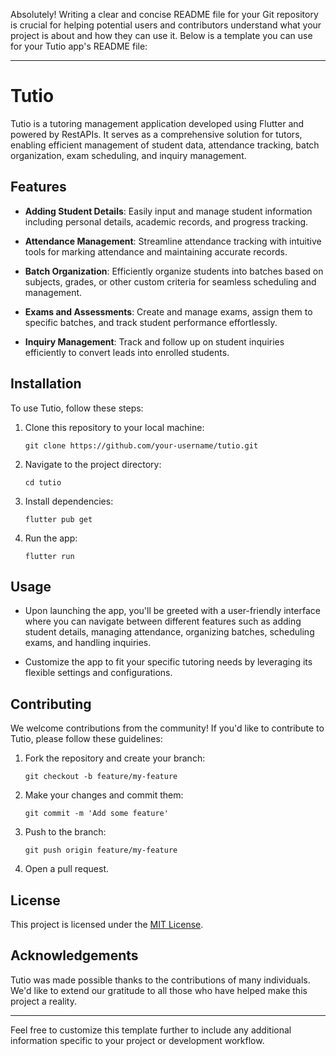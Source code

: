 Absolutely! Writing a clear and concise README file for your Git repository is crucial for helping potential users and contributors understand what your project is about and how they can use it. Below is a template you can use for your Tutio app's README file:

---

# Tutio

Tutio is a tutoring management application developed using Flutter and powered by RestAPIs. It serves as a comprehensive solution for tutors, enabling efficient management of student data, attendance tracking, batch organization, exam scheduling, and inquiry management.

## Features

- **Adding Student Details**: Easily input and manage student information including personal details, academic records, and progress tracking.

- **Attendance Management**: Streamline attendance tracking with intuitive tools for marking attendance and maintaining accurate records.

- **Batch Organization**: Efficiently organize students into batches based on subjects, grades, or other custom criteria for seamless scheduling and management.

- **Exams and Assessments**: Create and manage exams, assign them to specific batches, and track student performance effortlessly.

- **Inquiry Management**: Track and follow up on student inquiries efficiently to convert leads into enrolled students.

## Installation

To use Tutio, follow these steps:

1. Clone this repository to your local machine:
   ```
   git clone https://github.com/your-username/tutio.git
   ```

2. Navigate to the project directory:
   ```
   cd tutio
   ```

3. Install dependencies:
   ```
   flutter pub get
   ```

4. Run the app:
   ```
   flutter run
   ```

## Usage

- Upon launching the app, you'll be greeted with a user-friendly interface where you can navigate between different features such as adding student details, managing attendance, organizing batches, scheduling exams, and handling inquiries.

- Customize the app to fit your specific tutoring needs by leveraging its flexible settings and configurations.

## Contributing

We welcome contributions from the community! If you'd like to contribute to Tutio, please follow these guidelines:

1. Fork the repository and create your branch:
   ```
   git checkout -b feature/my-feature
   ```

2. Make your changes and commit them:
   ```
   git commit -m 'Add some feature'
   ```

3. Push to the branch:
   ```
   git push origin feature/my-feature
   ```

4. Open a pull request.

## License

This project is licensed under the [MIT License](LICENSE).

## Acknowledgements

Tutio was made possible thanks to the contributions of many individuals. We'd like to extend our gratitude to all those who have helped make this project a reality.

---

Feel free to customize this template further to include any additional information specific to your project or development workflow.
